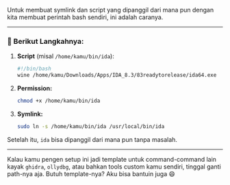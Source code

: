 Untuk membuat symlink dan script yang dipanggil dari mana pun dengan kita membuat perintah bash sendiri, ini adalah caranya.

---

### 🔧 Berikut Langkahnya:

1. **Script** (misal `/home/kamu/bin/ida`):

   ```bash
   #!/bin/bash
   wine /home/kamu/Downloads/Apps/IDA_8.3/83readytorelease/ida64.exe
   ```

2. **Permission:**

   ```bash
   chmod +x /home/kamu/bin/ida
   ```

3. **Symlink:**

   ```bash
   sudo ln -s /home/kamu/bin/ida /usr/local/bin/ida
   ```

Setelah itu, `ida` bisa dipanggil dari mana pun tanpa masalah.

---

Kalau kamu pengen setup ini jadi template untuk command-command lain kayak `ghidra`, `ollydbg`, atau bahkan tools custom kamu sendiri, tinggal ganti path-nya aja.
Butuh template-nya? Aku bisa bantuin juga 😄
